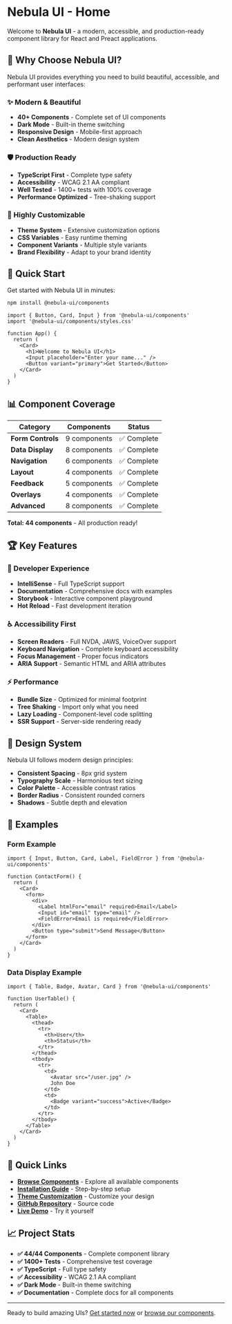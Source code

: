 # Nebula UI - Home

Welcome to **Nebula UI** - a modern, accessible, and production-ready component library for React and Preact applications.

## 🌟 Why Choose Nebula UI?

Nebula UI provides everything you need to build beautiful, accessible, and performant user interfaces:

### ✨ Modern & Beautiful
- **40+ Components** - Complete set of UI components
- **Dark Mode** - Built-in theme switching
- **Responsive Design** - Mobile-first approach
- **Clean Aesthetics** - Modern design system

### 🛡️ Production Ready
- **TypeScript First** - Complete type safety
- **Accessibility** - WCAG 2.1 AA compliant
- **Well Tested** - 1400+ tests with 100% coverage
- **Performance Optimized** - Tree-shaking support

### 🎨 Highly Customizable
- **Theme System** - Extensive customization options
- **CSS Variables** - Easy runtime theming
- **Component Variants** - Multiple style variants
- **Brand Flexibility** - Adapt to your brand identity

## 🚀 Quick Start

Get started with Nebula UI in minutes:

```bash
npm install @nebula-ui/components
```

```tsx
import { Button, Card, Input } from '@nebula-ui/components'
import '@nebula-ui/components/styles.css'

function App() {
  return (
    <Card>
      <h1>Welcome to Nebula UI</h1>
      <Input placeholder="Enter your name..." />
      <Button variant="primary">Get Started</Button>
    </Card>
  )
}
```

## 📊 Component Coverage

| Category          | Components   | Status     |
| ----------------- | ------------ | ---------- |
| **Form Controls** | 9 components | ✅ Complete |
| **Data Display**  | 8 components | ✅ Complete |
| **Navigation**    | 6 components | ✅ Complete |
| **Layout**        | 4 components | ✅ Complete |
| **Feedback**      | 5 components | ✅ Complete |
| **Overlays**      | 4 components | ✅ Complete |
| **Advanced**      | 8 components | ✅ Complete |

**Total: 44 components** - All production ready!

## 🏆 Key Features

### 🎯 Developer Experience
- **IntelliSense** - Full TypeScript support
- **Documentation** - Comprehensive docs with examples
- **Storybook** - Interactive component playground
- **Hot Reload** - Fast development iteration

### ♿ Accessibility First
- **Screen Readers** - Full NVDA, JAWS, VoiceOver support
- **Keyboard Navigation** - Complete keyboard accessibility
- **Focus Management** - Proper focus indicators
- **ARIA Support** - Semantic HTML and ARIA attributes

### ⚡ Performance
- **Bundle Size** - Optimized for minimal footprint
- **Tree Shaking** - Import only what you need
- **Lazy Loading** - Component-level code splitting
- **SSR Support** - Server-side rendering ready

## 🎨 Design System

Nebula UI follows modern design principles:

- **Consistent Spacing** - 8px grid system
- **Typography Scale** - Harmonious text sizing
- **Color Palette** - Accessible contrast ratios
- **Border Radius** - Consistent rounded corners
- **Shadows** - Subtle depth and elevation

## 📱 Examples

### Form Example
```tsx
import { Input, Button, Card, Label, FieldError } from '@nebula-ui/components'

function ContactForm() {
  return (
    <Card>
      <form>
        <div>
          <Label htmlFor="email" required>Email</Label>
          <Input id="email" type="email" />
          <FieldError>Email is required</FieldError>
        </div>
        <Button type="submit">Send Message</Button>
      </form>
    </Card>
  )
}
```

### Data Display Example
```tsx
import { Table, Badge, Avatar, Card } from '@nebula-ui/components'

function UserTable() {
  return (
    <Card>
      <Table>
        <thead>
          <tr>
            <th>User</th>
            <th>Status</th>
          </tr>
        </thead>
        <tbody>
          <tr>
            <td>
              <Avatar src="/user.jpg" />
              John Doe
            </td>
            <td>
              <Badge variant="success">Active</Badge>
            </td>
          </tr>
        </tbody>
      </Table>
    </Card>
  )
}
```

## 🔗 Quick Links

- **[Browse Components](/components)** - Explore all available components
- **[Installation Guide](/docs/installation)** - Step-by-step setup
- **[Theme Customization](/docs/theming)** - Customize your design
- **[GitHub Repository](https://github.com/your-org/nebula-ui)** - Source code
- **[Live Demo](https://nebula-ui-demo.vercel.app)** - Try it yourself

## 📈 Project Stats

- **✅ 44/44 Components** - Complete component library
- **✅ 1400+ Tests** - Comprehensive test coverage  
- **✅ TypeScript** - Full type safety
- **✅ Accessibility** - WCAG 2.1 AA compliant
- **✅ Dark Mode** - Built-in theme switching
- **✅ Documentation** - Complete docs for all components

---

Ready to build amazing UIs? [Get started now](/docs/installation) or [browse our components](/components).
